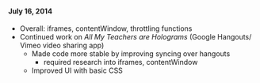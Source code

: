 #### July 16, 2014
  * Overall: iframes, contentWindow, throttling functions
  * Continued work on <i>All My Teachers are Holograms</i> (Google Hangouts/ Vimeo video sharing app)
    * Made code more stable by improving syncing over hangouts
      * required research into iframes, contentWindow
    * Improved UI with basic CSS